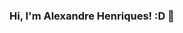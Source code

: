 ### Hi, I'm Alexandre Henriques! :D 👋

<!--
**alexandrehp/alexandrehp** is a ✨ _special_ ✨ repository because its `README.md` (this file) appears on your GitHub profile.

[![Linkedin Badge](https://img.shields.io/badge/-LinkedIn-blue?style=flat-square&logo=Linkedin&logoColor=white&link=https://www.linkedin.com/in/alexandrehp/)](https://www.linkedin.com/in/alexandrehp/)

.🔭 I'm a Full Stack developer at [@uaimob](https://www.uaimob.com.br/).
.📚 Technologist in Systems Analysis and Development.
.🎓 Bachelor in Computer science.
.🎓 Master in Web Software Development.
.🏢 Im love technology.
.🌱 I’m currently learning more React and Agile methodologies.
.💻 Techs: PHP, JavaScript, React, NodeJS, Oracle, SQL Server and MySql

